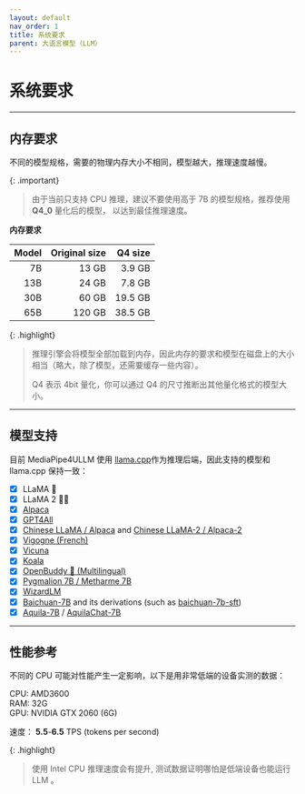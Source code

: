 ```yaml
---
layout: default
nav_order: 1
title: 系统要求
parent: 大语言模型（LLM）
---
```


# 系统要求

---
## 内存要求

不同的模型规格，需要的物理内存大小不相同，模型越大，推理速度越慢。

{: .important}
> 由于当前只支持 CPU 推理，建议不要使用高于 7B 的模型规格，推荐使用 **Q4_0** 量化后的模型， 以达到最佳推理速度。

**内存要求**   

| Model | Original size |         Q4 size        |
|------:|--------------:|-----------------------:|
|    7B |         13 GB |                 3.9 GB |
|   13B |         24 GB |                 7.8 GB |
|   30B |         60 GB |                19.5 GB |
|   65B |        120 GB |                38.5 GB |

{: .highlight}
> 推理引擎会将模型全部加载到内存，因此内存的要求和模型在磁盘上的大小相当（略大，除了模型，还需要缓存一些内容）。
>
> Q4 表示 4bit 量化，你可以通过 Q4 的尺寸推断出其他量化格式的模型大小。

---   

## 模型支持   

目前 MediaPipe4ULLM 使用 [llama.cpp](https://github.com/ggerganov/llama.cpp)作为推理后端，因此支持的模型和 llama.cpp 保持一致：

- [X] LLaMA 🦙
- [x] LLaMA 2 🦙🦙
- [X] [Alpaca](https://github.com/ggerganov/llama.cpp#instruction-mode-with-alpaca)
- [X] [GPT4All](https://github.com/ggerganov/llama.cpp#using-gpt4all)
- [X] [Chinese LLaMA / Alpaca](https://github.com/ymcui/Chinese-LLaMA-Alpaca) and [Chinese LLaMA-2 / Alpaca-2](https://github.com/ymcui/Chinese-LLaMA-Alpaca-2)
- [X] [Vigogne (French)](https://github.com/bofenghuang/vigogne)
- [X] [Vicuna](https://github.com/ggerganov/llama.cpp/discussions/643#discussioncomment-5533894)
- [X] [Koala](https://bair.berkeley.edu/blog/2023/04/03/koala/)
- [X] [OpenBuddy 🐶 (Multilingual)](https://github.com/OpenBuddy/OpenBuddy)
- [X] [Pygmalion 7B / Metharme 7B](#using-pygmalion-7b--metharme-7b)
- [X] [WizardLM](https://github.com/nlpxucan/WizardLM)
- [X] [Baichuan-7B](https://huggingface.co/baichuan-inc/baichuan-7B) and its derivations (such as [baichuan-7b-sft](https://huggingface.co/hiyouga/baichuan-7b-sft))
- [X] [Aquila-7B](https://huggingface.co/BAAI/Aquila-7B) / [AquilaChat-7B](https://huggingface.co/BAAI/AquilaChat-7B)

---   

## 性能参考

不同的 CPU 可能对性能产生一定影响，以下是用非常低端的设备实测的数据：

CPU: AMD3600   
RAM: 32G   
GPU: NVIDIA GTX 2060 (6G)   

速度： **5.5**-**6.5** TPS (tokens per second)

{: .highlight}
> 使用 Intel CPU 推理速度会有提升, 测试数据证明哪怕是低端设备也能运行 LLM 。



